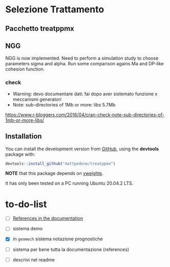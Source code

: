 # Selezione Trattamento 
## Pacchetto treatppmx

## NGG

NGG is now implemented. Need to perform a simulation study to choose parameters sigma and alpha. 
Run some comparison agains Ma and DP-like cohesion function.

### check

* Warning: devo documentare dati: fai dopo aver sistemato funzione x meccanismi generatori
* Note: sub-directories of 1Mb or more:
      libs   5.7Mb
      
 https://www.r-bloggers.com/2016/04/cran-check-note-sub-directories-of-1mb-or-more-libs/

## Installation

You can install the development version from [GitHub](https://CRAN.R-project.org), using the **devtools** package with:

``` r
devtools::install_github("mattpedone/treatppmx")
```

**NOTE** that this package depends on [vweights](https://github.com/mattpedone/vweights). 

It has only been tested on a PC running Ubuntu 20.04.2 LTS.


# to-do-list

- [ ] [References in the documentation](https://cran.r-project.org/web/packages/Rdpack/vignettes/Inserting_bibtex_references.pdf)
- [ ] sistema demo
- [x] in `genmech` sistema notazione prognostiche
- [ ] sistema per bene tutta la documentazione (references)
- [ ] descrivi nel readme 


